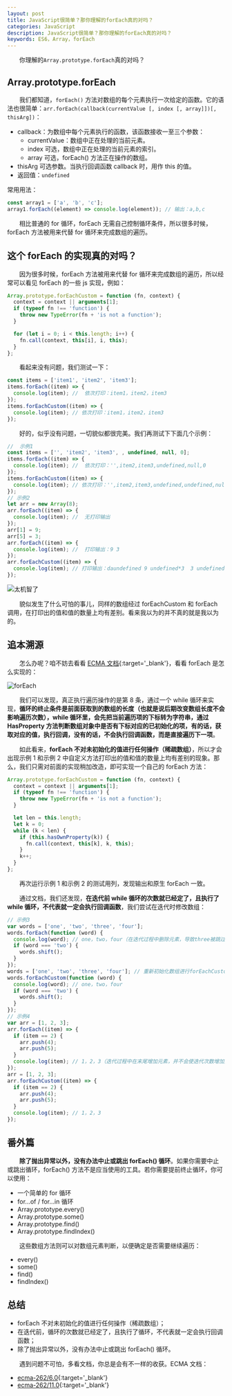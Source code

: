 ```yaml
---
layout: post
title: JavaScript很简单？那你理解的forEach真的对吗？
categories: JavaScript
description: JavaScript很简单？那你理解的forEach真的对吗？
keywords: ES6，Array，forEach
---
```


&emsp;&emsp;你理解的`Array.prototype.forEach`真的对吗？

## Array.prototype.forEach

&emsp;&emsp;我们都知道，`forEach()` 方法对数组的每个元素执行一次给定的函数。它的语法也很简单：`arr.forEach(callback(currentValue [, index [, array]])[, thisArg])`：

- callback：为数组中每个元素执行的函数，该函数接收一至三个参数：
  - currentValue：数组中正在处理的当前元素。
  - index 可选，数组中正在处理的当前元素的索引。
  - array 可选，forEach() 方法正在操作的数组。
- thisArg 可选参数。当执行回调函数 callback 时，用作 this 的值。
- 返回值：`undefined`

常用用法：

```js
const array1 = ['a', 'b', 'c'];
array1.forEach((element) => console.log(element)); // 输出：a,b,c
```

&emsp;&emsp;相比普通的 for 循环，forEach 无需自己控制循环条件，所以很多时候，forEach 方法被用来代替 for 循环来完成数组的遍历。

## 这个 forEach 的实现真的对吗？

&emsp;&emsp;因为很多时候，forEach 方法被用来代替 for 循环来完成数组的遍历，所以经常可以看见 forEach 的一些 js 实现，例如：

```js
Array.prototype.forEachCustom = function (fn, context) {
  context = context || arguments[1];
  if (typeof fn !== 'function') {
    throw new TypeError(fn + 'is not a function');
  }

  for (let i = 0; i < this.length; i++) {
    fn.call(context, this[i], i, this);
  }
};
```

&emsp;&emsp;看起来没有问题，我们测试一下：

```js
const items = ['item1', 'item2', 'item3'];
items.forEach((item) => {
  console.log(item); //  依次打印：item1，item2，item3
});
items.forEachCustom((item) => {
  console.log(item); // 依次打印：item1，item2，item3
});
```

&emsp;&emsp;好的，似乎没有问题，一切貌似都很完美。我们再测试下下面几个示例：

```js
//  示例1
const items = ['', 'item2', 'item3', , undefined, null, 0];
items.forEach((item) => {
  console.log(item); //  依次打印：'',item2,item3,undefined,null,0
});
items.forEachCustom((item) => {
  console.log(item); // 依次打印：'',item2,item3,undefined,undefined,null,0
});
// 示例2
let arr = new Array(8);
arr.forEach((item) => {
  console.log(item); //  无打印输出
});
arr[1] = 9;
arr[5] = 3;
arr.forEach((item) => {
  console.log(item); //  打印输出：9 3
});
arr.forEachCustom((item) => {
  console.log(item); // 打印输出：daundefined 9 undefined*3  3 undefined*2
});
```

![太机智了]({{site.url}}{{site.baseurl}}/images/emoji/smart.jpg?raw=true)

&emsp;&emsp;貌似发生了什么可怕的事儿，同样的数组经过 forEachCustom 和 forEach 调用，在打印出的值和值的数量上均有差别。看来我以为的并不真的就是我以为的。

## 追本溯源

&emsp;&emsp;怎么办呢？咱不妨去看看 [ECMA 文档](http://www.ecma-international.org/ecma-262/11.0/index.html#sec-array.prototype.foreach){:target='\_blank'}，看看 forEach 是怎么实现的：

![forEach]({{site.url}}{{site.baseurl}}/images/posts/javascript/foreach.png?raw=true)

&emsp;&emsp;我们可以发现，真正执行遍历操作的是第 8 条，通过一个 while 循环来实现，**循环的终止条件是前面获取到的数组的长度（也就是说后期改变数组长度不会影响遍历次数），while 循环里，会先把当前遍历项的下标转为字符串，通过 HasProperty 方法判断数组对象中是否有下标对应的已初始化的项，有的话，获取对应的值，执行回调，没有的话，不会执行回调函数，而是直接遍历下一项**。

&emsp;&emsp;如此看来，**forEach 不对未初始化的值进行任何操作（稀疏数组）**，所以才会出现示例 1 和示例 2 中自定义方法打印出的值和值的数量上均有差别的现象。那么，我们只需对前面的实现稍加改造，即可实现一个自己的 forEach 方法：

```js
Array.prototype.forEachCustom = function (fn, context) {
  context = context || arguments[1];
  if (typeof fn !== 'function') {
    throw new TypeError(fn + 'is not a function');
  }

  let len = this.length;
  let k = 0;
  while (k < len) {
    if (this.hasOwnProperty(k)) {
      fn.call(context, this[k], k, this);
    }
    k++;
  }
};
```

&emsp;&emsp;再次运行示例 1 和示例 2 的测试用列，发现输出和原生 forEach 一致。

&emsp;&emsp;通过文档，我们还发现，**在迭代前 while 循环的次数就已经定了，且执行了 while 循环，不代表就一定会执行回调函数**，我们尝试在迭代时修改数组：

```js
// 示例3
var words = ['one', 'two', 'three', 'four'];
words.forEach(function (word) {
  console.log(word); // one，two，four（在迭代过程中删除元素，导致three被跳过，因为three的下标已经变成1，而下标为1的已经被遍历了过）
  if (word === 'two') {
    words.shift();
  }
});
words = ['one', 'two', 'three', 'four']; // 重新初始化数组进行forEachCustom测试
words.forEachCustom(function (word) {
  console.log(word); // one，two，four
  if (word === 'two') {
    words.shift();
  }
});
// 示例4
var arr = [1, 2, 3];
arr.forEach((item) => {
  if (item == 2) {
    arr.push(4);
    arr.push(5);
  }
  console.log(item); // 1，2，3（迭代过程中在末尾增加元素，并不会使迭代次数增加）
});
arr = [1, 2, 3];
arr.forEachCustom((item) => {
  if (item == 2) {
    arr.push(4);
    arr.push(5);
  }
  console.log(item); // 1，2，3
});
```

## 番外篇

&emsp;&emsp;**除了抛出异常以外，没有办法中止或跳出 forEach() 循环**。如果你需要中止或跳出循环，forEach() 方法不是应当使用的工具。若你需要提前终止循环，你可以使用：

- 一个简单的 for 循环
- for...of / for...in 循环
- Array.prototype.every()
- Array.prototype.some()
- Array.prototype.find()
- Array.prototype.findIndex()

&emsp;&emsp;这些数组方法则可以对数组元素判断，以便确定是否需要继续遍历：

- every()
- some()
- find()
- findIndex()

## 总结

- forEach 不对未初始化的值进行任何操作（稀疏数组）；
- 在迭代前，循环的次数就已经定了，且执行了循环，不代表就一定会执行回调函数；
- 除了抛出异常以外，没有办法中止或跳出 forEach() 循环。

&emsp;&emsp;遇到问题不可怕，多看文档，你总是会有不一样的收获。ECMA 文档：

- [ecma-262/6.0](http://www.ecma-international.org/ecma-262/6.0/){:target='\_blank'}
- [ecma-262/11.0](http://www.ecma-international.org/ecma-262/11.0/index.html){:target='\_blank'}
